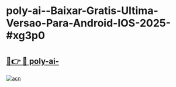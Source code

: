 # poly-ai--Baixar-Gratis-Ultima-Versao-Para-Android-IOS-2025-#xg3p0

# <h2><a href="https://ainizakaria.my?title=poly-ai-&ref=22M">🔗👉 🔴 poly-ai-</a></h2>

[![acn](https://github.com/user-attachments/assets/0f9c940e-d8b0-45ae-aac7-cd30a18b3e1c)](https://ainizakaria.my?title=poly-ai-&ref=22M)

